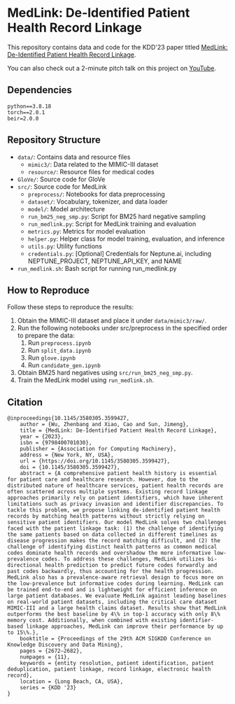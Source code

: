 # MedLink: De-Identified Patient Health Record Linkage

This repository contains data and code for the KDD'23 paper
titled [MedLink: De-Identified Patient Health Record Linkage](https://dl.acm.org/doi/10.1145/3580305.3599427).

You can also check out a 2-minute pitch talk on this project on [YouTube](https://www.youtube.com/watch?v=dqm3s6vYReI).

## Dependencies

```
python==3.8.18
torch==2.0.1
beir=2.0.0
```

## Repository Structure

- `data/`: Contains data and resource files
    - `mimic3/`: Data related to the MIMIC-III dataset
    - `resource/`: Resource files for medical codes
- `GloVe/`: Source code for GloVe
- `src/`: Source code for MedLink
    - `preprocess/`: Notebooks for data preprocessing
    - `dataset/`: Vocabulary, tokenizer, and data loader
    - `model/`: Model architecture
    - `run_bm25_neg_smp.py`: Script for BM25 hard negative sampling
    - `run_medlink.py`: Script for MedLink training and evaluation
    - `metrics.py`: Metrics for model evaluation
    - `helper.py`: Helper class for model training, evaluation, and inference
    - `utils.py`: Utility functions
    - `credentials.py`: [Optional] Credentials for Neptune.ai, including NEPTUNE_PROJECT, NEPTUNE_API_KEY, and NAME
- `run_medlink.sh`: Bash script for running run_medlink.py

## How to Reproduce

Follow these steps to reproduce the results:

1. Obtain the MIMIC-III dataset and place it under `data/mimic3/raw/`.
2. Run the following notebooks under src/preprocess in the specified order to prepare the data:
    1. Run `preprocess.ipynb`
    2. Run `split_data.ipynb`
    3. Run `glove.ipynb`
    4. Run `candidate_gen.ipynb`
3. Obtain BM25 hard negatives using `src/run_bm25_neg_smp.py`.
4. Train the MedLink model using `run_medlink.sh`.

## Citation

```
@inproceedings{10.1145/3580305.3599427,
    author = {Wu, Zhenbang and Xiao, Cao and Sun, Jimeng},
    title = {MedLink: De-Identified Patient Health Record Linkage},
    year = {2023},
    isbn = {9798400701030},
    publisher = {Association for Computing Machinery},
    address = {New York, NY, USA},
    url = {https://doi.org/10.1145/3580305.3599427},
    doi = {10.1145/3580305.3599427},
    abstract = {A comprehensive patient health history is essential for patient care and healthcare research. However, due to the distributed nature of healthcare services, patient health records are often scattered across multiple systems. Existing record linkage approaches primarily rely on patient identifiers, which have inherent limitations such as privacy invasion and identifier discrepancies. To tackle this problem, we propose linking de-identified patient health records by matching health patterns without strictly relying on sensitive patient identifiers. Our model MedLink solves two challenges faced with the patient linkage task: (1) the challenge of identifying the same patients based on data collected in different timelines as disease progression makes the record matching difficult, and (2) the challenge of identifying distinct health patterns as common medical codes dominate health records and overshadow the more informative low-prevalence codes. To address these challenges, MedLink utilizes bi-directional health prediction to predict future codes forwardly and past codes backwardly, thus accounting for the health progression. MedLink also has a prevalence-aware retrieval design to focus more on the low-prevalence but informative codes during learning. MedLink can be trained end-to-end and is lightweight for efficient inference on large patient databases. We evaluate MedLink against leading baselines on real-world patient datasets, including the critical care dataset MIMIC-III and a large health claims dataset. Results show that MedLink outperforms the best baseline by 4\% in top-1 accuracy with only 8\% memory cost. Additionally, when combined with existing identifier-based linkage approaches, MedLink can improve their performance by up to 15\%.},
    booktitle = {Proceedings of the 29th ACM SIGKDD Conference on Knowledge Discovery and Data Mining},
    pages = {2672–2682},
    numpages = {11},
    keywords = {entity resolution, patient identification, patient deduplication, patient linkage, record linkage, electronic health record},
    location = {Long Beach, CA, USA},
    series = {KDD '23}
}
```